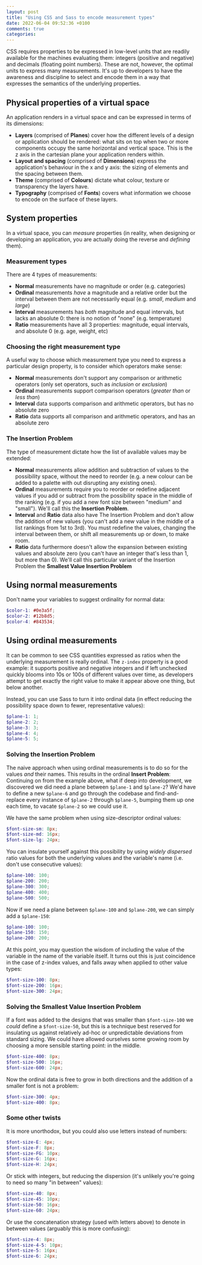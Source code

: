 ```yaml
---
layout: post
title: "Using CSS and Sass to encode measurement types"
date: 2022-06-04 09:52:36 +0100
comments: true
categories: 
---
```


CSS requires properties to be expressed in low-level units that are readily available for the machines evaluating them: integers (positive and negative) and decimals (floating point numbers). These are not, however, the optimal units to express many measurements. It's up to developers to have the awareness and discipline to select and encode them in a way that expresses the semantics of the underlying properties. 

<!--more-->
   
## Physical properties of a virtual space

An application renders in a virtual space and can be expressed in terms of its dimensions:
                                                                                                                
* **Layers** (comprised of **Planes**) cover how the different levels of a design or application should be rendered: what sits on top when two or more components occupy the same horizontal and vertical space. This is the z axis in the cartesian plane your application renders within.
* **Layout and spacing** (comprised of **Dimensions**) express the application's behaviour in the x and y axis: the sizing of elements and the spacing between them. 
* **Theme** (comprised of **Colours**) dictate what colour, texture or transparency the layers have.
* **Typography** (comprised of **Fonts**) covers what information we choose to encode on the surface of these layers.

## System properties
             
In a virtual space, you can _measure_ properties (in reality, when designing or developing an application, you are actually doing the reverse and  _defining_ them). 

### Measurement types

There are 4 types of measurements:

* **Normal** measurements have no magnitude or order (e.g. categories)
* **Ordinal** measurements _have_  a magnitude and a relative order but the interval between them are not necessarily equal (e.g.  _small_, _medium_ and _large_)
* **Interval** measurements has _both_ magnitude and equal intervals, but lacks an absolute 0: there is no notion of "none" (e.g. temperature)
* **Ratio** measurements have all 3 properties: magnitude, equal intervals, and absolute 0 (e.g. age, weight, etc)

### Choosing the right measurement type
                              
A useful way to choose which measurement type you need to express a particular design property, is to consider which operators make sense:

* **Normal** measurements don't support any comparison or arithmetic operators (only set operators, such as _inclusion_ or _exclusion_)
* **Ordinal** measurements support comparison operators (_greater than_ or _less than_)
* **Interval** data supports comparison and arithmetic operators, but has no absolute zero
* **Ratio** data supports all comparison and arithmetic operators, and has an absolute zero

### The Insertion Problem 
              
The type of measurement dictate how the list of available values may be extended:

* **Normal** measurements allow addition and subtraction of values to the possibility space, without the need to reorder (e.g. a new colour can be added to a palette with out disrupting any existing ones). 
* **Ordinal** measurements require you to reorder or redefine adjacent values if you add or subtract from the possibility space in the middle of the ranking (e.g. if you add a new font size between "medium" and "small"). We'll call this the **Insertion Problem**.
* **Interval** and **Ratio** data also have The Insertion Problem and don't allow the addition of new values (you can't add a new value in the middle of a list rankings from 1st to 3rd). You must redefine the values, changing the interval between them, or shift all measurements up or down, to make room. 
* **Ratio** data furthermore doesn't allow the expansion between existing values and absolute zero (you can't have an integer that's less than 1, but more than 0). We'll call this particular variant of the Insertion Problem the **Smallest Value Insertion Problem**
                             
## Using normal measurements

Don't name your variables to suggest ordinality for normal data:

```scss
$color-1: #0e3a5f;
$color-2: #12b8d5;
$color-4: #843534; 
```

## Using ordinal measurements

It can be common to see CSS quantities expressed as ratios when the underlying measurement is really ordinal. The `z-index` property is a good example: it supports positive and negative integers and if left unchecked quickly blooms into 10s or 100s of different values over time, as developers attempt to get exactly the right value to make it appear above one thing, but below another.

Instead, you can use Sass to turn it into ordinal data (in effect reducing the possibility space down to fewer, representative values):

```scss
$plane-1: 1;
$plane-2: 2;
$plane-3: 3;
$plane-4: 4;
$plane-5: 5;
```

### Solving the Insertion Problem
                 
The naive approach when using ordinal measurements is to do so for the values _and_ their names. This results in the ordinal **Insert Problem**: Continuing on from the example above, what if deep into development, we discovered we did need a plane between `$plane-1` and `$plane-2`? We'd have to define a new `$plane-6` and go through the codebase and find-and-replace every instance of `$plane-2` through `$plane-5`, bumping them up one each time, to vacate `$plane-2` so we could use it.

We have the same problem when using size-descriptor ordinal values:

```scss
$font-size-sm: 8px;
$font-size-md: 16px;
$font-size-lg: 24px;
```

You can insulate yourself against this possibility by using _widely dispersed_ ratio values for both the underlying values and the variable's name (i.e. don't use consecutive values):

```scss
$plane-100: 100;
$plane-200: 200;
$plane-300: 300;
$plane-400: 400;
$plane-500: 500;
```

Now if we need a plane between `$plane-100` and `$plane-200`, we can simply add a `$plane-150`:

```scss
$plane-100: 100;
$plane-150: 150;
$plane-200: 200;
```

At this point, you may question the wisdom of including the value of the variable in the name of the variable itself. It turns out this is just coincidence in the case of z-index values, and falls away when applied to other value types:

```scss
$font-size-100: 8px;
$font-size-200: 16px;
$font-size-300: 24px;
```

### Solving the Smallest Value Insertion Problem

If a font was added to the designs that was smaller than `$font-size-100` we _could_ define a `$font-size-50`, but this is a technique best reserved for insulating us against relatively ad-hoc or unpredictable deviations from standard sizing. We could have allowed ourselves some growing room by choosing a more sensible starting point: in the middle.

```scss
$font-size-400: 8px;
$font-size-500: 16px;
$font-size-600: 24px;
```

Now the ordinal data is free to grow in both directions and the addition of a smaller font is not a problem:

```scss
$font-size-300: 4px;
$font-size-400: 8px;
```

### Some other twists

It is more unorthodox, but you could also use letters instead of numbers:

```scss
$font-size-E: 4px;
$font-size-F: 8px;
$font-size-FG: 10px;
$font-size-G: 16px;
$font-size-H: 24px;
```

Or stick with integers, but reducing the dispersion (it's unlikely you're going to need so many "in between" values):

```scss
$font-size-40: 8px;
$font-size-45: 10px;
$font-size-50: 16px;
$font-size-60: 24px;
```

Or use the concatenation strategy (used with letters above) to denote in between values (arguably this is more confusing):

```scss
$font-size-4: 8px;
$font-size-4-5: 10px;
$font-size-5: 16px;
$font-size-6: 24px;
```
